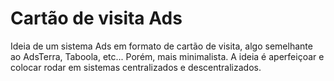 # Cartão de visita Ads
Ideia de um sistema Ads em formato de cartão de visita, algo semelhante ao AdsTerra, Taboola, etc... Porém, mais minimalista. A ideia é aperfeiçoar e colocar rodar em sistemas centralizados e descentralizados.
